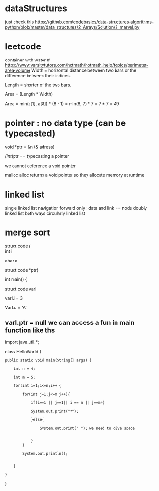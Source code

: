 # dataStructures

just check this   https://github.com/codebasics/data-structures-algorithms-python/blob/master/data_structures/2_Arrays/Solution/2_marvel.py
 # leetcode
 container with water # https://www.varsitytutors.com/hotmath/hotmath_help/topics/perimeter-area-volume
Width = horizontal distance between two bars or the difference between their indices.

Length = shorter of the two bars.

Area = (Length * Width)

Area = min(a[1], a[8]) * (8 - 1)
     = min(8, 7) * 7
     = 7 * 7
     = 49
     
 # pointer : no data type (can be typecasted)
 
 void *ptr = &n (& adress)
 
 *(int*)ptr == typecasting a pointer
 
 we cannot deference a void pointer
 
 malloc alloc returns a void pointer so they allocate memory at runtime 
 
 # linked list
 single linked list navigation forward only : data and link == node
 doubly linked list  both ways
 circularly linked list
 
 # merge sort                      
 struct code {    
  int i 
  
  char c
  
  struct code *ptr}   
  
  int main() {
  
  struct code varI
  
  varI.i = 3
  
  VarI.c = 'A'
  
  varI.ptr = null
  we can access a fun in main function like ths
   ------------------------------------------------------------
   import java.util.*;
   
class HelloWorld {

    public static void main(String[] args) {
    
        int n = 4;
        
        int m = 5;
        
        for(int i=1;i<=n;i++){
        
            for(int j=1;j<=m;j++){
            
                if(i==1 || j==1|| i == n || j==m){
                
                System.out.print("*");
                
                }else{
                
                    System.out.print(" "); we need to give space
                    
                
                }
            }
            
            System.out.println();
            
            
        }
        
    }
}
   
  
 
